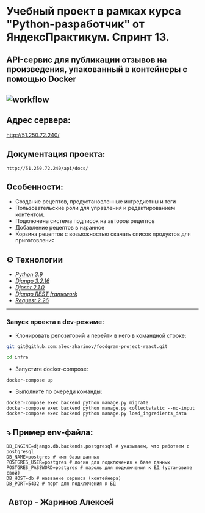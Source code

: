 # Учебный проект в рамках курса "Python-разработчик" от ЯндексПрактикум. Спринт 13.
## API-сервис для публикации отзывов на произведения, упакованный в контейнеры с помощью Docker
![workflow](https://github.com/alex-zharinov/foodgram-project-react/blob/master/.github/workflows/main.yml/badge.svg)
---
## Адрес сервера:

http://51.250.72.240/

## Документация проекта:
```
http://51.250.72.240/api/docs/
```

## Особенности:
- Cоздание рецептов, предустановленные ингредиетны и теги
- Пользовательские роли для управления и редактированием контентом.
- Подключена система подписок на авторов рецептов
- Добавление рецептов в изранное
- Корзина рецептов с возможностью скачать список продуктов для приготовления

## ⚙ Технологии
- _[Python 3.9](https://docs.python.org/3.9/)_
 - _[Django 3.2.16](https://docs.djangoproject.com/en/2.2/)_
 - _[Djoser 2.1.0](https://djoser.readthedocs.io/en/latest/)_
 -  _[Django REST framework](https://www.django-rest-framework.org/)_
- _[Request 2.26](https://pypi.org/project/requests/)_
---
### Запуск проекта в dev-режиме:

- Клонировать репозиторий и перейти в него в командной строке:

```bash
git git@github.com:alex-zharinov/foodgram-project-react.git
```

```bash
cd infra
```

- Запустите docker-compose:

```
docker-compose up
```

- Выполните по очереди команды:

```
docker-compose exec backend python manage.py migrate
docker-compose exec backend python manage.py collectstatic --no-input
docker-compose exec backend python manage.py load_ingredients_data
```

## ⤵️ Пример env-файла:
```
DB_ENGINE=django.db.backends.postgresql # указываем, что работаем с postgresql
DB_NAME=postgres # имя базы данных
POSTGRES_USER=postgres # логин для подключения к базе данных
POSTGRES_PASSWORD=postgres # пароль для подключения к БД (установите свой)
DB_HOST=db # название сервиса (контейнера)
DB_PORT=5432 # порт для подключения к БД
```

## ️ Автор - Жаринов Алексей
